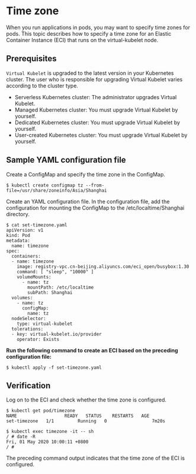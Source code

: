 # Time zone

When you run applications in pods, you may want to specify time zones for pods. This topic describes how to specify a time zone for an Elastic Container Instance \(ECI\) that runs on the virtual-kubelet node.

## Prerequisites

`Virtual Kubelet` is upgraded to the latest version in your Kubernetes cluster. The user who is responsible for upgrading Virtual Kubelet varies according to the cluster type.

-   Serverless Kubernetes cluster: The administrator upgrades Virtual Kubelet.
-   Managed Kubernetes cluster: You must upgrade Virtual Kubelet by yourself.
-   Dedicated Kubernetes cluster: You must upgrade Virtual Kubelet by yourself.
-   User-created Kubernetes cluster: You must upgrade Virtual Kubelet by yourself.

## Sample YAML configuration file

Create a ConfigMap and specify the time zone in the ConfigMap.

```
$ kubectl create configmap tz --from-file=/usr/share/zoneinfo/Asia/Shanghai
```

Create an YAML configuration file. In the configuration file, add the configuration for mounting the ConfigMap to the /etc/localtime/Shanghai directory.

```
$ cat set-timezone.yaml
apiVersion: v1
kind: Pod
metadata:
  name: timezone
spec:
  containers:
  - name: timezone
    image: registry-vpc.cn-beijing.aliyuncs.com/eci_open/busybox:1.30
    command: [ "sleep", "10000" ]
    volumeMounts:
      - name: tz
        mountPath: /etc/localtime
        subPath: Shanghai
  volumes:
    - name: tz
      configMap:
        name: tz
  nodeSelector:
    type: virtual-kubelet
  tolerations:
  - key: virtual-kubelet.io/provider
    operator: Exists
```

**Run the following command to create an ECI based on the preceding configuration file:**

```
$ kubectl apply -f set-timezone.yaml
```

## Verification

Log on to the ECI and check whether the time zone is configured.

```
$ kubectl get pod/timezone
NAME                  READY   STATUS    RESTARTS   AGE
set-timezone   1/1         Running   0                 7m20s

$ kubectl exec timezone -it -- sh
/ # date -R
Fri, 01 May 2020 10:00:11 +0800
/ #
```

The preceding command output indicates that the time zone of the ECI is configured.

